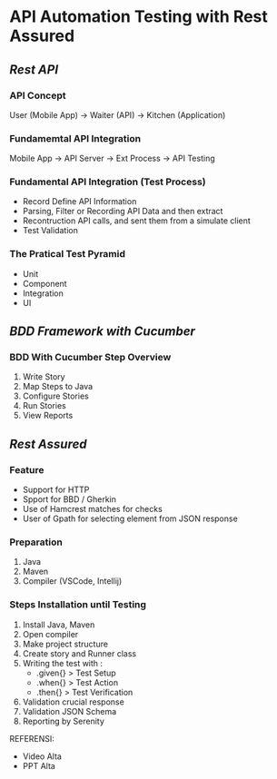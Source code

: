# API Automation Testing with Rest Assured

## _Rest API_

### API Concept

User (Mobile App) -> Waiter (API) -> Kitchen (Application)

### Fundamemtal API Integration

Mobile App -> API Server -> Ext Process -> API Testing

### Fundamental API Integration (Test Process)

- Record Define API Information
- Parsing, Filter or Recording API Data and then extract
- Recontruction API calls, and sent them from a simulate client
- Test Validation

### The Pratical Test Pyramid

- Unit
- Component
- Integration
- UI

## _BDD Framework with Cucumber_

### BDD With Cucumber Step Overview

1. Write Story
2. Map Steps to Java
3. Configure Stories
4. Run Stories
5. View Reports

## _Rest Assured_

### Feature

- Support for HTTP
- Spport for BBD / Gherkin
- Use of Hamcrest matches for checks
- User of Gpath for selecting element from JSON response

### Preparation

1. Java
2. Maven
3. Compiler (VSCode, Intellij)

### Steps Installation until Testing

1. Install Java, Maven
2. Open compiler
3. Make project structure
4. Create story and Runner class
5. Writing the test with :
   - .given{} > Test Setup
   - .when{} > Test Action
   - .then{} > Test Verification
6. Validation crucial response
7. Validation JSON Schema
8. Reporting by Serenity

REFERENSI:

- Video Alta
- PPT Alta
